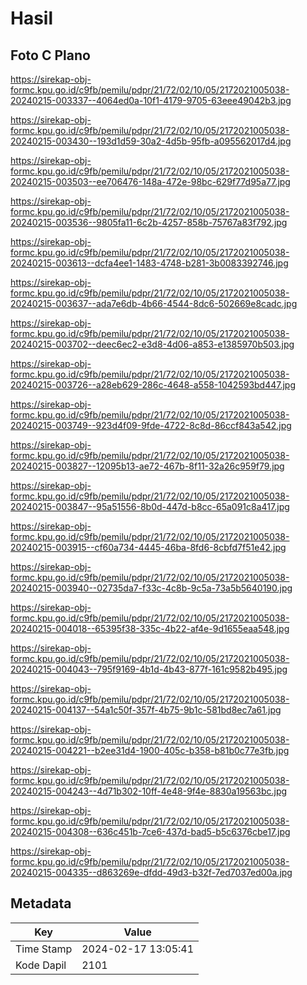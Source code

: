 # Hasil

## Foto C Plano

https://sirekap-obj-formc.kpu.go.id/c9fb/pemilu/pdpr/21/72/02/10/05/2172021005038-20240215-003337--4064ed0a-10f1-4179-9705-63eee49042b3.jpg

https://sirekap-obj-formc.kpu.go.id/c9fb/pemilu/pdpr/21/72/02/10/05/2172021005038-20240215-003430--193d1d59-30a2-4d5b-95fb-a095562017d4.jpg

https://sirekap-obj-formc.kpu.go.id/c9fb/pemilu/pdpr/21/72/02/10/05/2172021005038-20240215-003503--ee706476-148a-472e-98bc-629f77d95a77.jpg

https://sirekap-obj-formc.kpu.go.id/c9fb/pemilu/pdpr/21/72/02/10/05/2172021005038-20240215-003536--9805fa11-6c2b-4257-858b-75767a83f792.jpg

https://sirekap-obj-formc.kpu.go.id/c9fb/pemilu/pdpr/21/72/02/10/05/2172021005038-20240215-003613--dcfa4ee1-1483-4748-b281-3b0083392746.jpg

https://sirekap-obj-formc.kpu.go.id/c9fb/pemilu/pdpr/21/72/02/10/05/2172021005038-20240215-003637--ada7e6db-4b66-4544-8dc6-502669e8cadc.jpg

https://sirekap-obj-formc.kpu.go.id/c9fb/pemilu/pdpr/21/72/02/10/05/2172021005038-20240215-003702--deec6ec2-e3d8-4d06-a853-e1385970b503.jpg

https://sirekap-obj-formc.kpu.go.id/c9fb/pemilu/pdpr/21/72/02/10/05/2172021005038-20240215-003726--a28eb629-286c-4648-a558-1042593bd447.jpg

https://sirekap-obj-formc.kpu.go.id/c9fb/pemilu/pdpr/21/72/02/10/05/2172021005038-20240215-003749--923d4f09-9fde-4722-8c8d-86ccf843a542.jpg

https://sirekap-obj-formc.kpu.go.id/c9fb/pemilu/pdpr/21/72/02/10/05/2172021005038-20240215-003827--12095b13-ae72-467b-8f11-32a26c959f79.jpg

https://sirekap-obj-formc.kpu.go.id/c9fb/pemilu/pdpr/21/72/02/10/05/2172021005038-20240215-003847--95a51556-8b0d-447d-b8cc-65a091c8a417.jpg

https://sirekap-obj-formc.kpu.go.id/c9fb/pemilu/pdpr/21/72/02/10/05/2172021005038-20240215-003915--cf60a734-4445-46ba-8fd6-8cbfd7f51e42.jpg

https://sirekap-obj-formc.kpu.go.id/c9fb/pemilu/pdpr/21/72/02/10/05/2172021005038-20240215-003940--02735da7-f33c-4c8b-9c5a-73a5b5640190.jpg

https://sirekap-obj-formc.kpu.go.id/c9fb/pemilu/pdpr/21/72/02/10/05/2172021005038-20240215-004018--65395f38-335c-4b22-af4e-9d1655eaa548.jpg

https://sirekap-obj-formc.kpu.go.id/c9fb/pemilu/pdpr/21/72/02/10/05/2172021005038-20240215-004043--795f9169-4b1d-4b43-877f-161c9582b495.jpg

https://sirekap-obj-formc.kpu.go.id/c9fb/pemilu/pdpr/21/72/02/10/05/2172021005038-20240215-004137--54a1c50f-357f-4b75-9b1c-581bd8ec7a61.jpg

https://sirekap-obj-formc.kpu.go.id/c9fb/pemilu/pdpr/21/72/02/10/05/2172021005038-20240215-004221--b2ee31d4-1900-405c-b358-b81b0c77e3fb.jpg

https://sirekap-obj-formc.kpu.go.id/c9fb/pemilu/pdpr/21/72/02/10/05/2172021005038-20240215-004243--4d71b302-10ff-4e48-9f4e-8830a19563bc.jpg

https://sirekap-obj-formc.kpu.go.id/c9fb/pemilu/pdpr/21/72/02/10/05/2172021005038-20240215-004308--636c451b-7ce6-437d-bad5-b5c6376cbe17.jpg

https://sirekap-obj-formc.kpu.go.id/c9fb/pemilu/pdpr/21/72/02/10/05/2172021005038-20240215-004335--d863269e-dfdd-49d3-b32f-7ed7037ed00a.jpg


## Metadata

| Key        | Value               |
| ---------- | ------------------- |
| Time Stamp | 2024-02-17 13:05:41 |
| Kode Dapil | 2101                |



